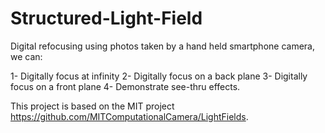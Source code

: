 # Structured-Light-Field

Digital refocusing using photos taken by a hand held smartphone camera, we can:

1- Digitally focus at infinity
2- Digitally focus on a back plane
3- Digitally focus on a front plane
4- Demonstrate see-thru effects. 


This project is based on the MIT project https://github.com/MITComputationalCamera/LightFields.
